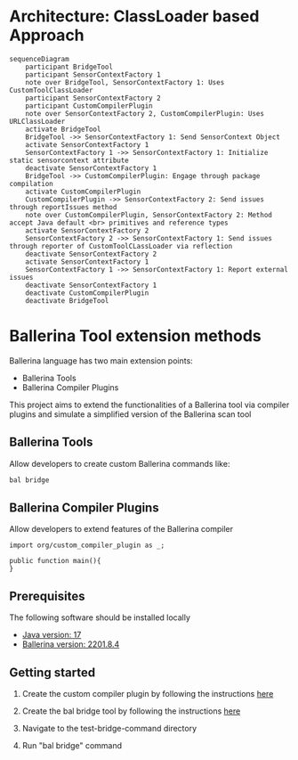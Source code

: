 # Architecture: ClassLoader based Approach

```mermaid
sequenceDiagram
    participant BridgeTool
    participant SensorContextFactory 1
    note over BridgeTool, SensorContextFactory 1: Uses CustomToolClassLoader
    participant SensorContextFactory 2
    participant CustomCompilerPlugin
    note over SensorContextFactory 2, CustomCompilerPlugin: Uses URLClassLoader
    activate BridgeTool
    BridgeTool ->> SensorContextFactory 1: Send SensorContext Object
    activate SensorContextFactory 1
    SensorContextFactory 1 ->> SensorContextFactory 1: Initialize static sensorcontext attribute
    deactivate SensorContextFactory 1
    BridgeTool ->> CustomCompilerPlugin: Engage through package compilation
    activate CustomCompilerPlugin
    CustomCompilerPlugin ->> SensorContextFactory 2: Send issues through reportIssues method
    note over CustomCompilerPlugin, SensorContextFactory 2: Method accept Java default <br> primitives and reference types
    activate SensorContextFactory 2
    SensorContextFactory 2 ->> SensorContextFactory 1: Send issues through reporter of CustomToolCLassLoader via reflection
    deactivate SensorContextFactory 2
    activate SensorContextFactory 1
    SensorContextFactory 1 ->> SensorContextFactory 1: Report external issues
    deactivate SensorContextFactory 1
    deactivate CustomCompilerPlugin
    deactivate BridgeTool
```

# Ballerina Tool extension methods

Ballerina language has two main extension points:

- Ballerina Tools
- Ballerina Compiler Plugins

This project aims to extend the functionalities of a Ballerina tool via compiler plugins and simulate a
simplified version of the Ballerina scan tool

## Ballerina Tools

Allow developers to create custom Ballerina commands like:

```cmd
bal bridge
```

## Ballerina Compiler Plugins

Allow developers to extend features of the Ballerina compiler

```bal
import org/custom_compiler_plugin as _;

public function main(){
}
```

## Prerequisites

The following software should be installed locally

- [Java version: 17](https://adoptium.net/temurin/releases/?version=17)
- [Ballerina version: 2201.8.4](https://ballerina.io/downloads/archived/#swan-lake-archived-versions)

## Getting started

1. Create the custom compiler plugin by following the
   instructions [here](https://github.com/Xenowa/ballerina-tool-extension-methods/tree/tool-plugin-based-approach/CustomCompilerPlugin)

2. Create the bal bridge tool by following the
   instructions [here](https://github.com/Xenowa/ballerina-tool-extension-methods/tree/tool-plugin-based-approach/BridgeCommand)

3. Navigate to the test-bridge-command directory

4. Run "bal bridge" command